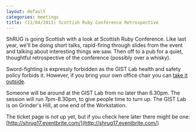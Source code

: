 ```yaml
---
layout: default
categories: meetings
title: (11/04/2011) Scottish Ruby Conference Retrospective
---
```


ShRUG is going Scottish with a look at Scottish Ruby Conference. Like last year, we'll be doing short talks, rapid-firing through slides from the event and talking about interesting things we saw. Then off to a pub for a quiet, thoughtful retrospective of the conference (possibly over a whisky).

Sword-fighting is expressly forbidden as the GIST Lab health and safety policy forbids it. However, if you bring your own office chair you can [take it outside](http://xkcd.com/303/).

Someone will be around at the GIST Lab from no later than 6.30pm. The session will run 7pm-8.30pm, to give people time to turn up. The GIST Lab is on Grinder's Hill, at one end of the Workstation.

The ticket page is not up yet, but if you check here later there might be one: [http://shrug17.eventbrite.com/](http://shrug17.eventbrite.com/)
